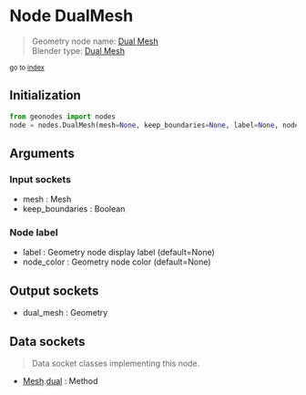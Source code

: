 
# Node DualMesh

> Geometry node name: [Dual Mesh](https://docs.blender.org/manual/en/latest/modeling/geometry_nodes/mesh/dual_mesh.html)<br>
  Blender type: [Dual Mesh](https://docs.blender.org/api/current/bpy.types.GeometryNodeDualMesh.html)
  
<sub>go to [index](/docs/index.md)</sub>

## Initialization

```python
from geonodes import nodes
node = nodes.DualMesh(mesh=None, keep_boundaries=None, label=None, node_color=None)
```



## Arguments


### Input sockets

- mesh : Mesh
- keep_boundaries : Boolean

### Node label

- label : Geometry node display label (default=None)
- node_color : Geometry node color (default=None)

## Output sockets

- dual_mesh : Geometry

## Data sockets

> Data socket classes implementing this node.
  
  
- [Mesh](/docs/sockets/Mesh.md).[dual](/docs/sockets/Mesh.md#dual) : Method
  
